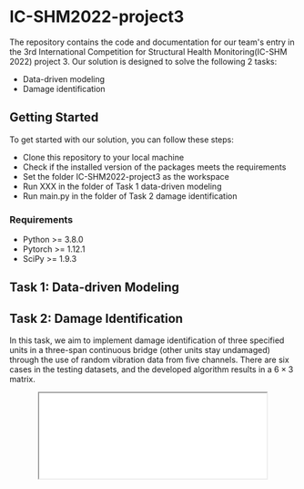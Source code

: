 # IC-SHM2022-project3

The repository contains the code and documentation for our team's entry in the 3rd International Competition for Structural Health Monitoring(IC-SHM 2022) project 3. Our solution is designed to solve the following 2 tasks:

- Data-driven modeling
- Damage identification

## Getting Started

To get started with our solution, you can follow these steps:

- Clone this repository to your local machine
- Check if the installed version of the packages meets the requirements
- Set the folder IC-SHM2022-project3 as the workspace
- Run XXX in the folder of Task 1 data-driven modeling
- Run main.py in the folder of Task 2 damage identification

### Requirements

- Python >= 3.8.0
- Pytorch >= 1.12.1
- SciPy >= 1.9.3

## Task 1: Data-driven Modeling

## Task 2: Damage Identification

In this task, we aim to implement damage identification of three specified units in a three-span continuous bridge (other units stay undamaged) through the use of random vibration data from five channels. There are six cases in the testing datasets, and the developed algorithm results in a $6\times3$ matrix.

<p align="center">
  <iframe src="./Task 2 damage identification/project3_damage_task_code/figs/F_inverseproblem.pdf" width=400 />
</p>

### Usage

## License

This project is licensed under the MIT License - see the LICENSE file for details.

## Acknowledgments
